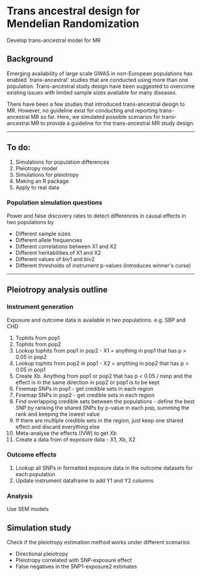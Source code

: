 # Trans ancestral design for Mendelian Randomization

Develop trans-ancestral model for MR

## Background
Emerging availability of large scale GWAS in non-European populations has enabled `trans-ancestral' studies that are conducted using more than one population. Trans-ancestral study design have been suggested to overcome existing issues with limited sample sizes available for many diseases. 

There have been a few studies that introduced trans-ancestral design to MR. However, no guideline exist for conducting and reporting trans-ancestral MR so far. Here, we simulated possible scenarios for trans-ancestral MR to provide a guideline for the trans-ancestral MR study design.

---

## To do:

1. Simulations for population differences
2. Pleiotropy model
3. Simulations for pleiotropy
4. Making an R package
5. Apply to real data


### Population simulation questions

Power and false discovery rates to detect differences in causal effects in two populations by

- Different sample sizes
- Different allele frequencies
- Different correlations between X1 and X2
- Different heritabilities of X1 and X2
- Different values of biv1 and biv2
- Different thresholds of instrument p-values (introduces winner's curse)

---

## Pleiotropy analysis outline

### Instrument generation

Exposure and outcome data is available in two populations. e.g. SBP and CHD

1. Tophits from pop1
2. Tophits from pop2
3. Lookup tophits from pop1 in pop2 - X1 = anything in pop1 that has p > 0.05 in pop2
4. Lookup tophits from pop2 in pop1 - X2 = anything in pop2 that has p > 0.05 in pop1
5. Create Xb. Anything from pop1 or pop2 that has p < 0.05 / nsnp and the effect is in the same direction in pop2 or pop1 is to be kept
6. Finemap SNPs in pop1 - get credible sets in each region
7. Finemap SNPs in pop2 - get credible sets in each region
8. Find overlapping credible sets between the populations - define the best SNP by ranking the shared SNPs by p-value in each pop, summing the rank and keeping the lowest value
9. If there are multiple credible sets in the region, just keep one shared effect and discard everything else
10. Meta-analyse the effects (IVW) to get Xb
11. Create a data from of exposure data - X1, Xb, X2

### Outcome effects

1. Lookup all SNPs in formatted exposure data in the outcome datasets for each population
2. Update instrument dataframe to add Y1 and Y2 columns

### Analysis

Use SEM models

## Simulation study

Check if the pleiotropy estimation method works under different scenarios

- Directional pleiotropy
- Pleiotropy correlated with SNP-exposure effect
- False negatives in the SNP1-exposure2 estimates

